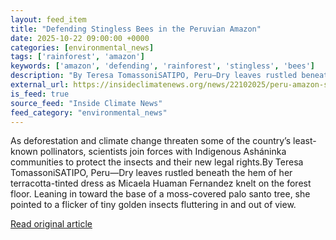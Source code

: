 ```yaml
---
layout: feed_item
title: "Defending Stingless Bees in the Peruvian Amazon"
date: 2025-10-22 09:00:00 +0000
categories: [environmental_news]
tags: ['rainforest', 'amazon']
keywords: ['amazon', 'defending', 'rainforest', 'stingless', 'bees']
description: "By Teresa TomassoniSATIPO, Peru—Dry leaves rustled beneath the hem of her terracotta-tinted dress as Micaela Huaman Fernandez knelt on the forest floor"
external_url: https://insideclimatenews.org/news/22102025/peru-amazon-stingless-bees-rights/
is_feed: true
source_feed: "Inside Climate News"
feed_category: "environmental_news"
---
```


As deforestation and climate change threaten some of the country’s least-known pollinators, scientists join forces with Indigenous Asháninka communities to protect the insects and their new legal rights.By Teresa TomassoniSATIPO, Peru—Dry leaves rustled beneath the hem of her terracotta-tinted dress as Micaela Huaman Fernandez knelt on the forest floor. Leaning in toward the base of a moss-covered palo santo tree, she pointed to a flicker of tiny golden insects fluttering in and out of view.

[Read original article](https://insideclimatenews.org/news/22102025/peru-amazon-stingless-bees-rights/)
